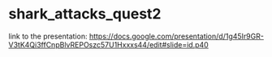 # shark_attacks_quest2

link to the presentation: https://docs.google.com/presentation/d/1g45Ir9GR-V3tK4Qi3ffCnpBlvREPOszc57U1Hxxxs44/edit#slide=id.p40

